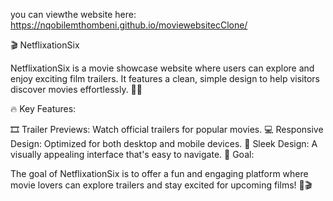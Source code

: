 you can viewthe website here: https://nqobilemthombeni.github.io/moviewebsitecClone/



🎬 NetflixationSix

NetflixationSix is a movie showcase website where users can explore and enjoy exciting film trailers. It features a clean, simple design to help visitors discover movies effortlessly. 🎥🍿

🔥 Key Features:

🎞️ Trailer Previews: Watch official trailers for popular movies.
💻 Responsive Design: Optimized for both desktop and mobile devices.
🎨 Sleek Design: A visually appealing interface that's easy to navigate.
🎯 Goal:

The goal of NetflixationSix is to offer a fun and engaging platform where movie lovers can explore trailers and stay excited for upcoming films! 🌟🎬
